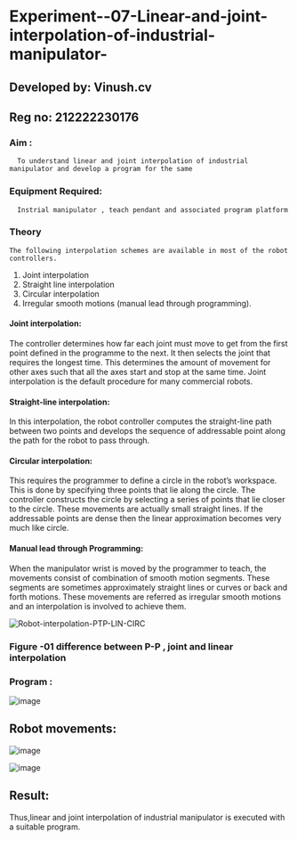# Experiment--07-Linear-and-joint-interpolation-of-industrial-manipulator-

## Developed by: Vinush.cv
## Reg no: 212222230176

### Aim :
      To understand linear and joint interpolation of industrial manipulator and develop a program for the same 
      
### Equipment Required: 
      Instrial manipulator , teach pendant and associated program platform 
      
### Theory 
    The following interpolation schemes are available in most of the robot controllers.
1. Joint interpolation
2. Straight line interpolation
3. Circular interpolation
4. Irregular smooth motions (manual lead through programming).
#### Joint interpolation: 
The controller determines how far each joint must move to get from the first point defined in the programme to the next. It then selects the joint that
requires the longest time. This determines the amount of movement for other axes such that all the axes start and stop at the same time. Joint interpolation is the default procedure for many commercial robots.

#### Straight-line interpolation: 
In this interpolation, the robot controller computes the straight-line path between two points and develops the sequence of addressable point along the path for the robot to pass through.

#### Circular interpolation: 
This requires the programmer to define a circle in the
robot’s workspace. This is done by specifying three points that lie along the circle. The controller constructs the circle by selecting a series of points that lie closer to the circle. These movements are actually small straight lines. If the addressable points are dense then the linear approximation becomes very much like circle.


#### Manual lead through Programming: 
When the manipulator wrist is moved by the programmer to teach, the movements consist of combination of smooth motion segments. These segments are sometimes approximately straight lines or curves or back and forth motions. These movements are referred as irregular smooth motions and an interpolation is involved to achieve them.




![Robot-interpolation-PTP-LIN-CIRC](https://user-images.githubusercontent.com/36288975/201615171-d0886aaa-8220-4b0c-8a1d-3d8a5c69c76a.png)

### Figure -01 difference between P-P , joint and linear interpolation 


### Program : 



![image](https://github.com/vinushcv/Experiment--07-Linear-and-joint-interpolation-of-industrial-manipulator-/assets/113975318/63300663-3666-449b-989f-90c8c97089bd)


## Robot movements:


![image](https://github.com/vinushcv/Experiment--07-Linear-and-joint-interpolation-of-industrial-manipulator-/assets/113975318/b2660fd9-6430-42f5-a450-13ef489d104b)


![image](https://github.com/vinushcv/Experiment--07-Linear-and-joint-interpolation-of-industrial-manipulator-/assets/113975318/0227b37a-9cf7-48ff-9707-79ac2613de84)



## Result:
Thus,linear and joint interpolation of industrial manipulator is executed with a suitable program.











